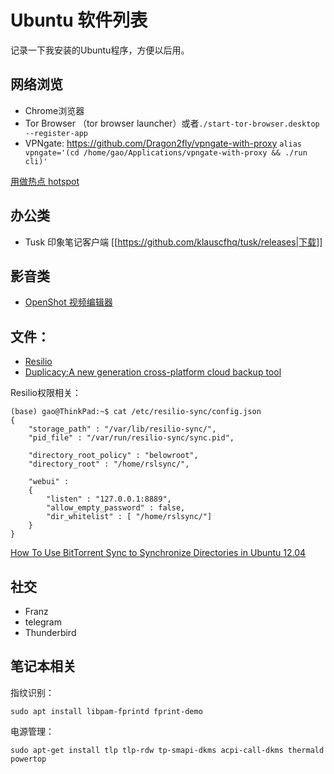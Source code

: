 # Ubuntu 软件列表

记录一下我安装的Ubuntu程序，方便以后用。

## 网络浏览
  * Chrome浏览器
  * Tor Browser （tor browser launcher）或者`./start-tor-browser.desktop --register-app`
  * VPNgate: https://github.com/Dragon2fly/vpngate-with-proxy `alias vpngate='(cd /home/gao/Applications/vpngate-with-proxy && ./run cli)'`


[用做热点 hotspot](https://askubuntu.com/questions/318973/how-do-i-create-a-wifi-hotspot-sharing-wireless-internet-connection-single-adap)

## 办公类
  * Tusk 印象笔记客户端 [[https://github.com/klauscfhq/tusk/releases|下载]]

## 影音类
  * [OpenShot 视频编辑器](https://www.openshot.org/zh-hans/)

## 文件：
  * [Resilio](https://help.resilio.com/hc/en-us/articles/206178924-Installing-Sync-package-on-Linux)
  * [Duplicacy:A new generation cross-platform cloud backup tool](https://duplicacy.com/)


Resilio权限相关：

```
(base) gao@ThinkPad:~$ cat /etc/resilio-sync/config.json 
{
    "storage_path" : "/var/lib/resilio-sync/",
    "pid_file" : "/var/run/resilio-sync/sync.pid",

    "directory_root_policy" : "belowroot",
    "directory_root" : "/home/rslsync/",

    "webui" :
    {
        "listen" : "127.0.0.1:8889",
        "allow_empty_password" : false,
        "dir_whitelist" : [ "/home/rslsync/"]
    }
}

```

[How To Use BitTorrent Sync to Synchronize Directories in Ubuntu 12.04](https://www.digitalocean.com/community/tutorials/how-to-use-bittorrent-sync-to-synchronize-directories-in-ubuntu-12-04)

## 社交
  * Franz
  * telegram
  * Thunderbird

## 笔记本相关

指纹识别：

```
sudo apt install libpam-fprintd fprint-demo
```

电源管理：

```
sudo apt-get install tlp tlp-rdw tp-smapi-dkms acpi-call-dkms thermald powertop
```
